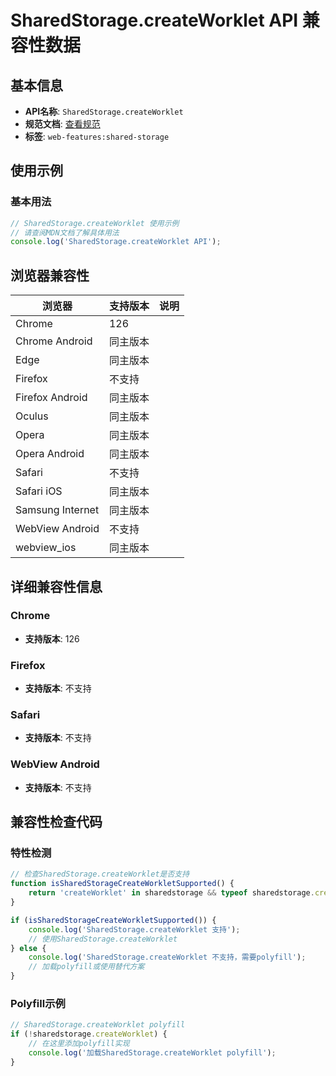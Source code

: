 # SharedStorage.createWorklet API 兼容性数据

## 基本信息

- **API名称**: `SharedStorage.createWorklet`
- **规范文档**: [查看规范](https://wicg.github.io/shared-storage/#dom-sharedstorage-createworklet)
- **标签**: `web-features:shared-storage`

## 使用示例

### 基本用法

```javascript
// SharedStorage.createWorklet 使用示例
// 请查阅MDN文档了解具体用法
console.log('SharedStorage.createWorklet API');
```

## 浏览器兼容性

| 浏览器 | 支持版本 | 说明 |
|--------|----------|------|
| Chrome | 126 |  |
| Chrome Android | 同主版本 |  |
| Edge | 同主版本 |  |
| Firefox | 不支持 |  |
| Firefox Android | 同主版本 |  |
| Oculus | 同主版本 |  |
| Opera | 同主版本 |  |
| Opera Android | 同主版本 |  |
| Safari | 不支持 |  |
| Safari iOS | 同主版本 |  |
| Samsung Internet | 同主版本 |  |
| WebView Android | 不支持 |  |
| webview_ios | 同主版本 |  |

## 详细兼容性信息

### Chrome

- **支持版本**: 126

### Firefox

- **支持版本**: 不支持

### Safari

- **支持版本**: 不支持

### WebView Android

- **支持版本**: 不支持

## 兼容性检查代码

### 特性检测

```javascript
// 检查SharedStorage.createWorklet是否支持
function isSharedStorageCreateWorkletSupported() {
    return 'createWorklet' in sharedstorage && typeof sharedstorage.createWorklet === 'function';
}

if (isSharedStorageCreateWorkletSupported()) {
    console.log('SharedStorage.createWorklet 支持');
    // 使用SharedStorage.createWorklet
} else {
    console.log('SharedStorage.createWorklet 不支持，需要polyfill');
    // 加载polyfill或使用替代方案
}
```

### Polyfill示例

```javascript
// SharedStorage.createWorklet polyfill
if (!sharedstorage.createWorklet) {
    // 在这里添加polyfill实现
    console.log('加载SharedStorage.createWorklet polyfill');
}
```

